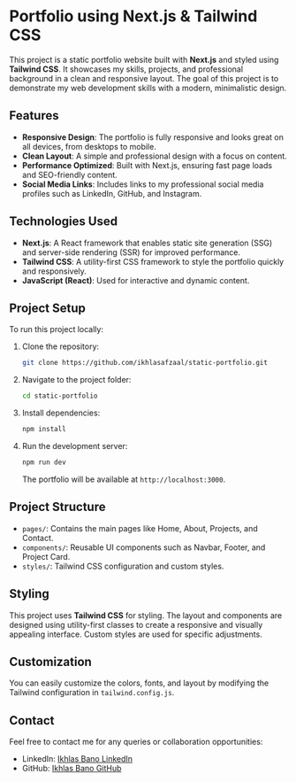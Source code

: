# Portfolio using Next.js & Tailwind CSS

This project is a static portfolio website built with **Next.js** and styled using **Tailwind CSS**. It showcases my skills, projects, and professional background in a clean and responsive layout. The goal of this project is to demonstrate my web development skills with a modern, minimalistic design.

## Features

- **Responsive Design**: The portfolio is fully responsive and looks great on all devices, from desktops to mobile.
- **Clean Layout**: A simple and professional design with a focus on content.
- **Performance Optimized**: Built with Next.js, ensuring fast page loads and SEO-friendly content.
- **Social Media Links**: Includes links to my professional social media profiles such as LinkedIn, GitHub, and Instagram.
  
## Technologies Used

- **Next.js**: A React framework that enables static site generation (SSG) and server-side rendering (SSR) for improved performance.
- **Tailwind CSS**: A utility-first CSS framework to style the portfolio quickly and responsively.
- **JavaScript (React)**: Used for interactive and dynamic content.
  
## Project Setup

To run this project locally:

1. Clone the repository:
   ```bash
   git clone https://github.com/ikhlasafzaal/static-portfolio.git
   ```

2. Navigate to the project folder:
   ```bash
   cd static-portfolio
   ```

3. Install dependencies:
   ```bash
   npm install
   ```

4. Run the development server:
   ```bash
   npm run dev
   ```

   The portfolio will be available at `http://localhost:3000`.

## Project Structure

- `pages/`: Contains the main pages like Home, About, Projects, and Contact.
- `components/`: Reusable UI components such as Navbar, Footer, and Project Card.
- `styles/`: Tailwind CSS configuration and custom styles.

## Styling

This project uses **Tailwind CSS** for styling. The layout and components are designed using utility-first classes to create a responsive and visually appealing interface. Custom styles are used for specific adjustments.

## Customization

You can easily customize the colors, fonts, and layout by modifying the Tailwind configuration in `tailwind.config.js`. 

## Contact

Feel free to contact me for any queries or collaboration opportunities:

- LinkedIn: [Ikhlas Bano LinkedIn](https://www.linkedin.com/in/ikhlas-bano/)
- GitHub: [Ikhlas Bano GitHub](https://github.com/ikhlasafzaal)

